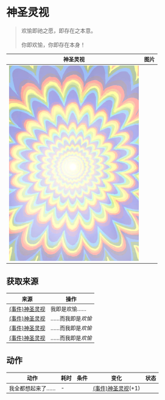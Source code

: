 # 神圣灵视  
> 欢愉即祂之愿，即存在之本意。<br><br>你即欢愉，你即存在本身！  
  
  神圣灵视  |   图片   
 ----  |  ----:   
   |  ![](Sprite/God.png)   
  
## 获取来源  
来源  |  操作  
----  |  ----  
[(事件)神圣灵视](Event_GodExperience1c.md)  |  我即是欢愉……  
[(事件)神圣灵视](Event_GodExperience1z.md)  |  ……而我即是<i>欢愉</i>  
[(事件)神圣灵视](Event_GodExperience1zz.md)  |  ……而我即是<i>欢愉</i>  
[(事件)神圣灵视](Event_HuntedExperience1c.md)  |  ……而我即是<i>欢愉</i>  
## 动作  
动作  |  耗时  |  条件  |  变化  |  状态  
----  |  ----  |  ----  |  ----  |  ----  
我全都想起来了……<br>  |  -  |    |  [(事件)神圣灵视](Event_GodExperience1e.md)(+1)<br>  |    
